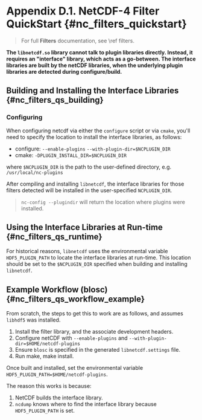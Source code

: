 Appendix D.1. NetCDF-4 Filter QuickStart {#nc_filters_quickstart}
==============================

> For full **Filters** documentation, see \ref filters.

**The `libnetcdf.so` library cannot talk to plugin libraries directly. Instead, it requires an "interface" library, which acts as a go-between.  The interface libraries are built by the netCDF libraries, when the underlying plugin libraries are detected during configure/build.**

Building and Installing the Interface Libraries {#nc_filters_qs_building}
----------------------------------

### Configuring 

When configuring netcdf via either the `configure` script or via `cmake`, you'll need to specify the location to install the interface libraries, as follows:

* configure: `--enable-plugins` `--with-plugin-dir=$NCPLUGIN_DIR`
* cmake: `-DPLUGIN_INSTALL_DIR=$NCPLUGIN_DIR`

where `$NCPLUGIN_DIR` is the path to the user-defined directory, e.g. `/usr/local/nc-plugins`

After compiling and installing `libnetcdf`, the interface libraries for those filters detected will be installed in the user-specified `NCPLUGIN_DIR`.

> `nc-config --plugindir` will return the location where plugins were installed. 

Using the Interface Libraries at Run-time {#nc_filters_qs_runtime}
---------------------------------

For historical reasons, `libnetcdf` uses the environmental variable `HDF5_PLUGIN_PATH` to locate the interface libraries at run-time. This location should be set to the `$NCPLUGIN_DIR` specified when building and installing `libnetcdf`.


Example Workflow (blosc) {#nc_filters_qs_workflow_example}
--------------------------------------------------

From scratch, the steps to get this to work are as follows, and assumes `libhdf5` was installed.

1. Install the filter library, and the associate development headers.
2. Configure netCDF with `--enable-plugins` and `--with-plugin-dir=$HOME/netcdf-plugins`
3. Ensure `blosc` is specified in the generated `libnetcdf.settings` file.  
4. Run make, make install.

Once built and installed, set the environmental variable `HDF5_PLUGIN_PATH=$HOME/netcdf-plugins`.  

The reason this works is because:

1. NetCDF builds the interface library.
2. `ncdump` knows where to find the interface library because `HDF5_PLUGIN_PATH` is set.  
